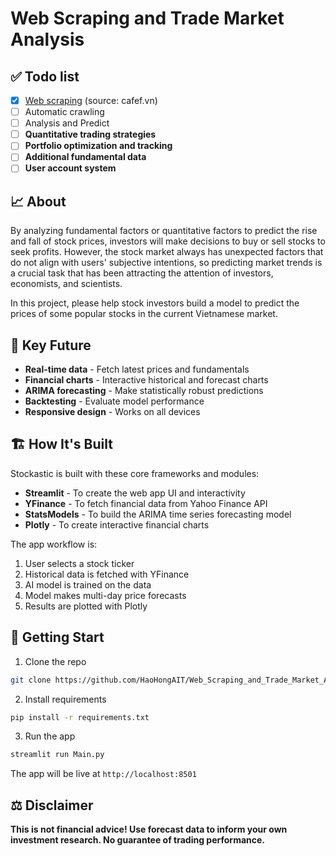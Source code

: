 # Web Scraping and Trade Market Analysis
## ✅ Todo list
- [x] [Web scraping](/web_scraping/README.md) (source: cafef.vn)
- [ ] Automatic crawling
- [ ] Analysis and Predict
- [ ] **Quantitative trading strategies**
- [ ] **Portfolio optimization and tracking**
- [ ] **Additional fundamental data**
- [ ] **User account system**

## 📈 About
By analyzing fundamental factors or quantitative factors to predict the rise and fall of stock prices, investors will make decisions to buy or sell stocks to seek profits. However, the stock market always has unexpected factors that do not align with users' subjective intentions, so predicting market trends is a crucial task that has been attracting the attention of investors, economists, and scientists.

In this project, please help stock investors build a model to predict the prices of some popular stocks in the current Vietnamese market.

## 🎯 Key Future
- **Real-time data** - Fetch latest prices and fundamentals 
- **Financial charts** - Interactive historical and forecast charts
- **ARIMA forecasting** - Make statistically robust predictions
- **Backtesting** - Evaluate model performance
- **Responsive design** - Works on all devices

## 🏗️ **How It's Built**

Stockastic is built with these core frameworks and modules:

- **Streamlit** - To create the web app UI and interactivity 
- **YFinance** - To fetch financial data from Yahoo Finance API
- **StatsModels** - To build the ARIMA time series forecasting model
- **Plotly** - To create interactive financial charts

The app workflow is:

1. User selects a stock ticker
2. Historical data is fetched with YFinance
3. AI model is trained on the data 
4. Model makes multi-day price forecasts
5. Results are plotted with Plotly

## 🚀 Getting Start
1. Clone the repo
```bash
git clone https://github.com/HaoHongAIT/Web_Scraping_and_Trade_Market_Analysis.git
```
2. Install requirements
```bash
pip install -r requirements.txt
```
3. Run the app
```bash
streamlit run Main.py
```
The app will be live at ```http://localhost:8501```



## ⚖️ Disclaimer
**This is not financial advice! Use forecast data to inform your own investment research. No guarantee of trading performance.**